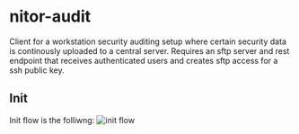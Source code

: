 # nitor-audit

Client for a workstation security auditing setup where certain security data is continously
uploaded to a central server. Requires an sftp server and rest endpoint that receives
authenticated users and creates sftp access for a ssh public key.

## Init
Init flow is the folliwng:
![init flow](nitor-audit-init-flow.png)